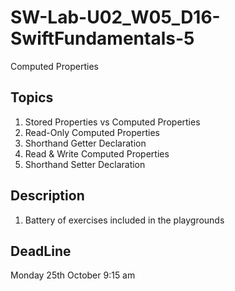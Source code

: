 # SW-Lab-U02_W05_D16-SwiftFundamentals-5
Computed Properties

## Topics
1. Stored Properties vs Computed Properties 
2. Read-Only Computed Properties 
3. Shorthand Getter Declaration 
4. Read & Write Computed Properties 
5. Shorthand Setter Declaration 


 ## Description
1. Battery of exercises included in the playgrounds

## DeadLine 
Monday 25th October 9:15 am

